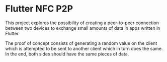 # Flutter NFC P2P

This project explores the possibility of creating a peer-to-peer connection between two devices to
exchange small amounts of data in apps written in Flutter.

The proof of concept consists of generating a random value on the client which is attempted to be
sent to another client which in turn does the same. In the end, both sides should have the same
pieces of data.
